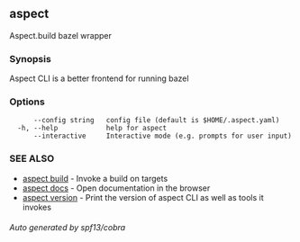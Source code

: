 ## aspect

Aspect.build bazel wrapper

### Synopsis

Aspect CLI is a better frontend for running bazel

### Options

```
      --config string   config file (default is $HOME/.aspect.yaml)
  -h, --help            help for aspect
      --interactive     Interactive mode (e.g. prompts for user input)
```

### SEE ALSO

* [aspect build](aspect_build.md)	 - Invoke a build on targets
* [aspect docs](aspect_docs.md)	 - Open documentation in the browser
* [aspect version](aspect_version.md)	 - Print the version of aspect CLI as well as tools it invokes

###### Auto generated by spf13/cobra
